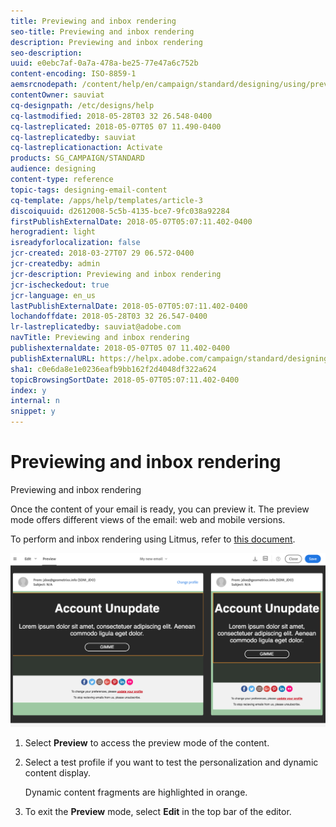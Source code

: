 ```yaml
---
title: Previewing and inbox rendering
seo-title: Previewing and inbox rendering
description: Previewing and inbox rendering
seo-description: 
uuid: e0ebc7af-0a7a-478a-be25-77e47a6c752b
content-encoding: ISO-8859-1
aemsrcnodepath: /content/help/en/campaign/standard/designing/using/previewing-and-inbox-rendering
contentOwner: sauviat
cq-designpath: /etc/designs/help
cq-lastmodified: 2018-05-28T03 32 26.548-0400
cq-lastreplicated: 2018-05-07T05 07 11.490-0400
cq-lastreplicatedby: sauviat
cq-lastreplicationaction: Activate
products: SG_CAMPAIGN/STANDARD
audience: designing
content-type: reference
topic-tags: designing-email-content
cq-template: /apps/help/templates/article-3
discoiquuid: d2612008-5c5b-4135-bce7-9fc038a92284
firstPublishExternalDate: 2018-05-07T05:07:11.402-0400
herogradient: light
isreadyforlocalization: false
jcr-created: 2018-03-27T07 29 06.572-0400
jcr-createdby: admin
jcr-description: Previewing and inbox rendering
jcr-ischeckedout: true
jcr-language: en_us
lastPublishExternalDate: 2018-05-07T05:07:11.402-0400
lochandoffdate: 2018-05-28T03 32 26.547-0400
lr-lastreplicatedby: sauviat@adobe.com
navTitle: Previewing and inbox rendering
publishexternaldate: 2018-05-07T05 07 11.402-0400
publishExternalURL: https://helpx.adobe.com/campaign/standard/designing/using/previewing-and-inbox-rendering.html
sha1: c0e6da8e1e0236eafb9bb162f2d4048df322a624
topicBrowsingSortDate: 2018-05-07T05:07:11.402-0400
index: y
internal: n
snippet: y
---
```


# Previewing and inbox rendering

Previewing and inbox rendering

Once the content of your email is ready, you can preview it. The preview mode offers different views of the email: web and mobile versions.

To perform and inbox rendering using Litmus, refer to [this document](../../sending/using/email-rendering.md).

![](assets/email_designer_preview.png)

1. Select **Preview** to access the preview mode of the content.
1. Select a test profile if you want to test the personalization and dynamic content display.

   Dynamic content fragments are highlighted in orange.

1. To exit the **Preview** mode, select **Edit** in the top bar of the editor.

